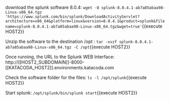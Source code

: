 

download the splunk software 8.0.4: `wget -O splunk-8.0.4.1-ab7a85abaa98-Linux-x86_64.tgz 'https://www.splunk.com/bin/splunk/DownloadActivityServlet?architecture=x86_64&platform=linux&version=8.0.4.1&product=splunk&filename=splunk-8.0.4.1-ab7a85abaa98-Linux-x86_64.tgz&wget=true'`{{execute HOST2}}

Unzip the software to the destination /opt : `tar -xvzf splunk-8.0.4.1-ab7a85abaa98-Linux-x86_64.tgz -C /opt`{{execute HOST2}}

Once running, the URL to the Splunk WEB Interface: http://[[HOST2_SUBDOMAIN]]-8000-[[KATACODA_HOST2]].environments.katacoda.com

Check the software folder for the files: `ls -l /opt/splunk`{{execute HOST2}}

Start splunk: `/opt/splunk/bin/splunk start`{{execute HOST2}}
